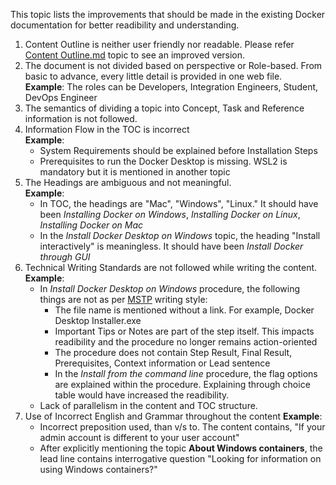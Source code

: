 This topic lists the improvements that should be made in the existing Docker documentation for better readibility and understanding.
<br/>
1. Content Outline is neither user friendly nor readable. Please refer [Content Outline.md](https://github.com/kktechnotes/Oracle-Test/blob/main/Content_Outline.md) topic to see an improved version.
2. The document is not divided based on perspective or Role-based. From basic to advance, every little detail is provided in one web file. <br/>
**Example**: 
	The roles can be Developers, Integration Engineers, Student, DevOps Engineer
4. The semantics of dividing a topic into Concept, Task and Reference information is not followed.
5. Information Flow in the TOC is incorrect <br/>
**Example**: 
	- System Requirements should be explained before Installation Steps
	- Prerequisites to run the Docker Desktop is missing. WSL2 is mandatory but it is mentioned in another topic 
5. The Headings are ambiguous and not meaningful.<br/>
**Example**: 
    - In TOC, the headings are "Mac", "Windows", "Linux." It should have been *Installing Docker on Windows*, *Installing Docker on Linux*, *Installing Docker on Mac*
    - In the *Install Docker Desktop on Windows* topic, the heading "Install interactively" is meaningless. It should have been *Install Docker through GUI*
 5. Technical Writing Standards are not followed while writing the content. <br/>
 **Example**: 
	-	In *Install Docker Desktop on Windows* procedure, the following things are not as per [MSTP](https://docs.microsoft.com/en-us/style-guide/welcome/) writing style:
		-	The file name is mentioned without a link. For example, Docker Desktop Installer.exe
		-	Important Tips or Notes are part of the step itself. This impacts readibility and the procedure no longer remains action-oriented
		-	The procedure does not contain Step Result, Final Result, Prerequisites, Context information or Lead sentence 
		-	In the *Install from the command line* procedure, the flag options are explained within the procedure. Explaining through choice table would have increased the readibility.
	- Lack of parallelism in the content and TOC structure. 
6. Use of Incorrect English and Grammar throughout the content
**Example**:
	- Incorrect preposition used, than v/s to. The content contains, "If your admin account is different to your user account"
	- After explicitly mentioning the topic **About Windows containers**, the lead line contains interrogative question "Looking for information on using Windows containers?"
